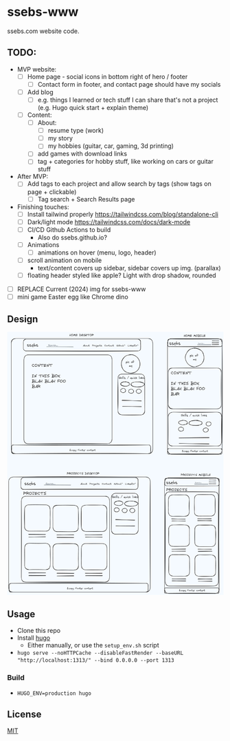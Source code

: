 # ssebs-www

ssebs.com website code. 

## TODO:
- MVP website:
  - [ ] Home page - social icons in bottom right of hero / footer
    - [ ] Contact form in footer, and contact page should have my socials
  - [ ] Add blog
    - [ ] e.g. things I learned or tech stuff I can share that's not a project (e.g. Hugo quick start + explain theme)
  - [ ] Content:
    - [ ] About:
      - [ ] resume type (work)
      - [ ] my story
      - [ ] my hobbies (guitar, car, gaming, 3d printing)
    - [ ] add games with download links
    - [ ] tag + categories for hobby stuff, like working on cars or guitar stuff
- After MVP:
  - [ ] Add tags to each project and allow search by tags (show tags on page + clickable)
    - [ ] Tag search + Search Results page
- Finishing touches:
  - [ ] Install tailwind properly https://tailwindcss.com/blog/standalone-cli
  - [ ] Dark/light mode https://tailwindcss.com/docs/dark-mode
  - [ ] CI/CD Github Actions to build
    - Also do ssebs.github.io?
  - [ ] Animations
    - [ ] animations on hover (menu, logo, header)
  - [ ] scroll animation on mobile
    - text/content covers up sidebar, sidebar covers up img. (parallax)
  - [ ] floating header styled like apple? Light with drop shadow, rounded
- [ ] REPLACE Current (2024) img for ssebs-www
- [ ] mini game Easter egg like Chrome dino

## Design
![home](.excalidraw.png)

## Usage
- Clone this repo
- Install [hugo](https://gohugo.io/)
  - Either manually, or use the `setup_env.sh` script
- `hugo serve --noHTTPCache --disableFastRender --baseURL "http://localhost:1313/" --bind 0.0.0.0 --port 1313`

### Build
- `HUGO_ENV=production hugo`

## License
[MIT](./LICENSE)
